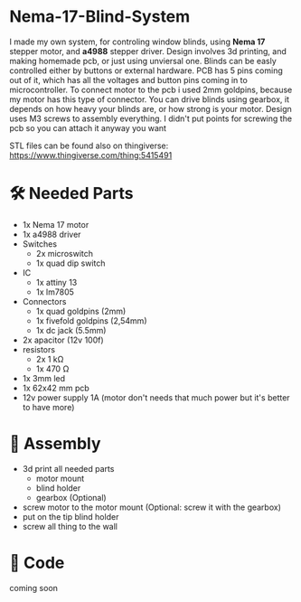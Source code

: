 # Nema-17-Blind-System
I made my own system, for controling window blinds, using **Nema 17** stepper motor, and **a4988** stepper driver.
Design involves 3d printing, and making homemade pcb, or just using unviersal one.
Blinds can be easly controlled either by buttons or external hardware. PCB has 5 pins coming out of it, which has all the voltages and button pins coming in to microcontroller.
To connect motor to the pcb i used 2mm goldpins, because my motor has this type of connector.
You can drive blinds using gearbox, it depends on how heavy your blinds are, or how strong is your motor.
Design uses M3 screws to assembly everything. I didn't put points for screwing the pcb so you can attach it anyway you want

STL files can be found also on thingiverse: https://www.thingiverse.com/thing:5415491

# 🛠 Needed Parts
- 1x Nema 17 motor
- 1x a4988 driver
- Switches
    - 2x microswitch
    - 1x quad dip switch
- IC
    - 1x attiny 13
    - 1x lm7805
- Connectors
    - 1x quad goldpins (2mm)
    - 1x fivefold goldpins (2,54mm)
    - 1x dc jack (5.5mm)
- 2x apacitor (12v 100f)
- resistors
    -  2x 1 kΩ
    -  1x 470 Ω
- 1x 3mm led
- 1x 62x42 mm pcb  
- 12v power supply 1A (motor don't needs that much power but it's better to have more)
# 🔧 Assembly
- 3d print all needed parts
    - motor mount
    - blind holder
    - gearbox (Optional)
- screw motor to the motor mount (Optional: screw it with the gearbox)
- put on the tip blind holder
- screw all thing to the wall

# 🧩 Code
coming soon
